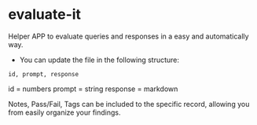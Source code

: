 # evaluate-it
Helper APP to evaluate queries and responses in a easy and automatically way. 

- You can update the file in the following structure: 

`id, prompt, response`

id = numbers
prompt = string
response = markdown

Notes, Pass/Fail, Tags can be included to the specific record, allowing you from easily organize your findings. 



